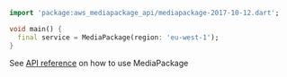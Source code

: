 ```dart
import 'package:aws_mediapackage_api/mediapackage-2017-10-12.dart';

void main() {
  final service = MediaPackage(region: 'eu-west-1');
}
```

See [API reference](https://pub.dev/documentation/aws_mediapackage_api/latest/mediapackage-2017-10-12/MediaPackage-class.html) on how to use MediaPackage
